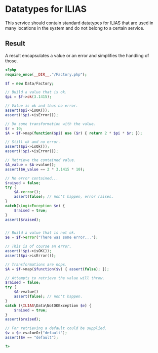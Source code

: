 # Datatypes for ILIAS

This service should contain standard datatypes for ILIAS that are used in many
locations in the system and do not belong to a certain service.

## Result

A result encapsulates a value or an error and simplifies the handling of those.

```php
<?php
require_once(__DIR__."/Factory.php");

$f = new Data/Factory;

// Build a value that is ok.
$pi = $f->ok(3.1415);

// Value is ok and thus no error.
assert($pi->isOK());
assert(!$pi->isError());

// Do some transformation with the value.
$r = 10;
$A = $f->map(function($pi) use ($r) { return 2 * $pi * $r; });

// Still ok and no error.
assert($pi->isOk());
assert(!$pi->isError());

// Retrieve the contained value.
$A_value = $A->value();
assert($A_value == 2 * 3.1415 * 10);

// No error contained...
$raised = false;
try {
	$A->error();
	assert(false); // Won't happen, error raises.
}
catch(\LogicException $e) {
	$raised = true;
}
assert($raised);


// Build a value that is not ok.
$e = $f->error("There was some error...");

// This is of course an error.
assert(!$pi->isOK());
assert($pi->isError());

// Transformations are nops.
$A = $f->map($function($v) { assert(false); });

// Attempts to retrieve the value will throw.
$raised = false;
try {
	$A->value()
	assert(false); // Won't happen.	
}
catch (\ILIAS\Data\NotOKException $e) {
	$raised = true;
}
assert($raised);

// For retrieving a default could be supplied.
$v = $e->valueOr("default");
assert($v == "default");

?>
```

